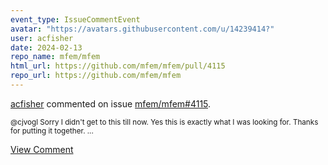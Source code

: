 ```yaml
---
event_type: IssueCommentEvent
avatar: "https://avatars.githubusercontent.com/u/14239414?"
user: acfisher
date: 2024-02-13
repo_name: mfem/mfem
html_url: https://github.com/mfem/mfem/pull/4115
repo_url: https://github.com/mfem/mfem
---
```


<a href='https://github.com/acfisher' target='_blank'>acfisher</a> commented on issue <a href='https://github.com/mfem/mfem/pull/4115' target='_blank'>mfem/mfem#4115</a>.

<small>@cjvogl Sorry I didn't get to this till now.  Yes this is exactly what I was looking for.  Thanks for putting it together.  ...</small>

<a href='https://github.com/mfem/mfem/pull/4115' target='_blank'>View Comment</a>